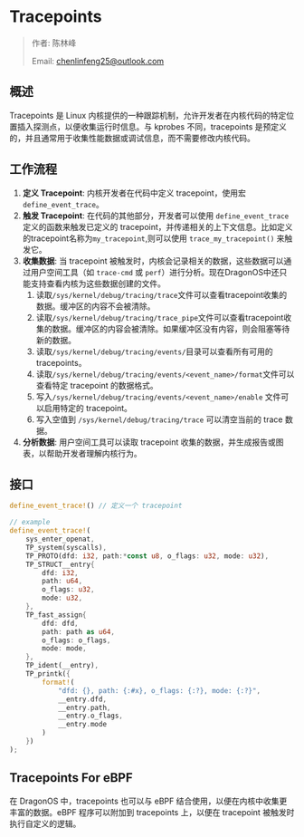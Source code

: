 # Tracepoints

> 作者: 陈林峰
>
> Email: chenlinfeng25@outlook.com


## 概述
Tracepoints 是 Linux 内核提供的一种跟踪机制，允许开发者在内核代码的特定位置插入探测点，以便收集运行时信息。与 kprobes 不同，tracepoints 是预定义的，并且通常用于收集性能数据或调试信息，而不需要修改内核代码。

## 工作流程
1. **定义 Tracepoint**: 内核开发者在代码中定义 tracepoint，使用宏 `define_event_trace`。
2. **触发 Tracepoint**: 在代码的其他部分，开发者可以使用 `define_event_trace` 定义的函数来触发已定义的 tracepoint，并传递相关的上下文信息。比如定义的tracepoint名称为`my_tracepoint`,则可以使用 `trace_my_tracepoint()` 来触发它。
3.  **收集数据**: 当 tracepoint 被触发时，内核会记录相关的数据，这些数据可以通过用户空间工具（如 `trace-cmd` 或 `perf`）进行分析。现在DragonOS中还只能支持查看内核为这些数据创建的文件。
    1.  读取`/sys/kernel/debug/tracing/trace`文件可以查看tracepoint收集的数据。缓冲区的内容不会被清除。
    2.  读取`/sys/kernel/debug/tracing/trace_pipe`文件可以查看tracepoint收集的数据。缓冲区的内容会被清除。如果缓冲区没有内容，则会阻塞等待新的数据。
    3.  读取`/sys/kernel/debug/tracing/events/`目录可以查看所有可用的 tracepoints。
    4.  读取`/sys/kernel/debug/tracing/events/<event_name>/format`文件可以查看特定 tracepoint 的数据格式。
    5.  写入`/sys/kernel/debug/tracing/events/<event_name>/enable` 文件可以启用特定的 tracepoint。
    6.  写入空值到 `/sys/kernel/debug/tracing/trace` 可以清空当前的 trace 数据。
4. **分析数据**: 用户空间工具可以读取 tracepoint 收集的数据，并生成报告或图表，以帮助开发者理解内核行为。


## 接口
```rust
define_event_trace!() // 定义一个 tracepoint
```

```rust
// example
define_event_trace!(
    sys_enter_openat,
    TP_system(syscalls),
    TP_PROTO(dfd: i32, path:*const u8, o_flags: u32, mode: u32),
    TP_STRUCT__entry{
        dfd: i32,
        path: u64,
        o_flags: u32,
        mode: u32,
    },
    TP_fast_assign{
        dfd: dfd,
        path: path as u64,
        o_flags: o_flags,
        mode: mode,
    },
    TP_ident(__entry),
    TP_printk({
        format!(
            "dfd: {}, path: {:#x}, o_flags: {:?}, mode: {:?}",
            __entry.dfd,
            __entry.path,
            __entry.o_flags,
            __entry.mode
        )
    })
);
```
## Tracepoints For eBPF
在 DragonOS 中，tracepoints 也可以与 eBPF 结合使用，以便在内核中收集更丰富的数据。eBPF 程序可以附加到 tracepoints 上，以便在 tracepoint 被触发时执行自定义的逻辑。

